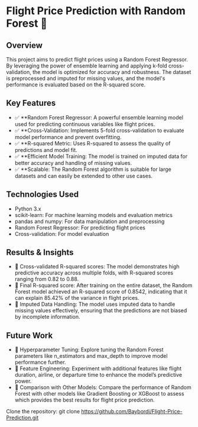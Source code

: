 # Flight Price Prediction with Random Forest 🚀


## Overview
This project aims to predict flight prices using a Random Forest Regressor. By leveraging the power of ensemble learning and applying k-fold cross-validation, the model is optimized for accuracy and robustness. The dataset is preprocessed and imputed for missing values, and the model's performance is evaluated based on the R-squared score.

## Key Features


- ✅ **Random Forest Regressor: A powerful ensemble learning model used for predicting continuous variables like flight prices.
- ✅ **Cross-Validation: Implements 5-fold cross-validation to evaluate model performance and prevent overfitting.
- ✅ **R-squared Metric: Uses R-squared to assess the quality of predictions and model fit.
- ✅ **Efficient Model Training: The model is trained on imputed data for better accuracy and handling of missing values.
- ✅ **Scalable: The Random Forest algorithm is suitable for large datasets and can easily be extended to other use cases.


## Technologies Used


- Python 3.x
- scikit-learn: For machine learning models and evaluation metrics
- pandas and numpy: For data manipulation and preprocessing
- Random Forest Regressor: For predicting flight prices
- Cross-validation: For model evaluation

## Results & Insights


- 📌 Cross-validated R-squared scores: The model demonstrates high predictive accuracy across multiple folds, with R-squared scores ranging from 0.82 to 0.88.
- 📌 Final R-squared score: After training on the entire dataset, the Random Forest model achieved an R-squared score of 0.8542, indicating that it can explain 85.42% of the variance in flight prices.
- 📌 Imputed Data Handling: The model uses imputed data to handle missing values effectively, ensuring that the predictions are not biased by incomplete information.


## Future Work


- 🔹 Hyperparameter Tuning: Explore tuning the Random Forest parameters like n_estimators and max_depth to improve model performance further.
- 🔹 Feature Engineering: Experiment with additional features like flight duration, airline, or departure time to enhance the model’s predictive power.
- 🔹 Comparison with Other Models: Compare the performance of Random Forest with other models like Gradient Boosting or XGBoost to assess which provides the best results for flight price prediction.

Clone the repository:
git clone https://github.com/Baybordi/Flight-Price-Prediction.git


